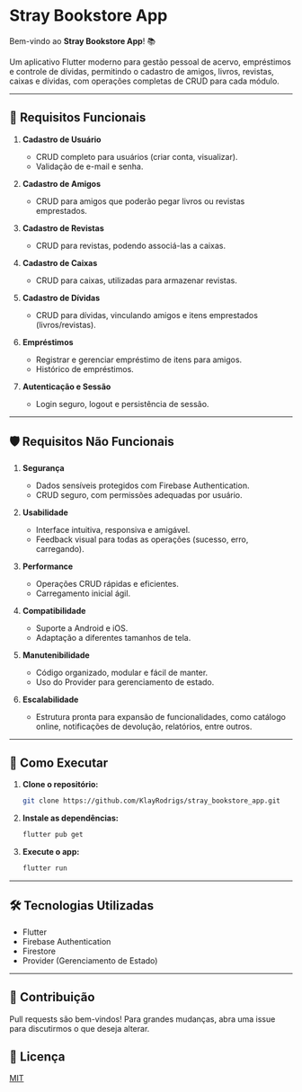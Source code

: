 # Stray Bookstore App

Bem-vindo ao **Stray Bookstore App**! 📚

Um aplicativo Flutter moderno para gestão pessoal de acervo, empréstimos e controle de dívidas, permitindo o cadastro de amigos, livros, revistas, caixas e dívidas, com operações completas de CRUD para cada módulo.

---

## 📝 Requisitos Funcionais

1. **Cadastro de Usuário**
   - CRUD completo para usuários (criar conta, visualizar).
   - Validação de e-mail e senha.

2. **Cadastro de Amigos**
   - CRUD para amigos que poderão pegar livros ou revistas emprestados.

3. **Cadastro de Revistas**
   - CRUD para revistas, podendo associá-las a caixas.

4. **Cadastro de Caixas**
   - CRUD para caixas, utilizadas para armazenar revistas.

5. **Cadastro de Dívidas**
   - CRUD para dívidas, vinculando amigos e itens emprestados (livros/revistas).

6. **Empréstimos**
   - Registrar e gerenciar empréstimo de itens para amigos.
   - Histórico de empréstimos.

7. **Autenticação e Sessão**
   - Login seguro, logout e persistência de sessão.

---

## 🛡️ Requisitos Não Funcionais

1. **Segurança**
   - Dados sensíveis protegidos com Firebase Authentication.
   - CRUD seguro, com permissões adequadas por usuário.

2. **Usabilidade**
   - Interface intuitiva, responsiva e amigável.
   - Feedback visual para todas as operações (sucesso, erro, carregando).

3. **Performance**
   - Operações CRUD rápidas e eficientes.
   - Carregamento inicial ágil.

4. **Compatibilidade**
   - Suporte a Android e iOS.
   - Adaptação a diferentes tamanhos de tela.

5. **Manutenibilidade**
   - Código organizado, modular e fácil de manter.
   - Uso do Provider para gerenciamento de estado.

6. **Escalabilidade**
   - Estrutura pronta para expansão de funcionalidades, como catálogo online, notificações de devolução, relatórios, entre outros.

---

## 🚀 Como Executar

1. **Clone o repositório:**
   ```bash
   git clone https://github.com/KlayRodrigs/stray_bookstore_app.git
   ```
2. **Instale as dependências:**
   ```bash
   flutter pub get
   ```
3. **Execute o app:**
   ```bash
   flutter run
   ```

---

## 🛠️ Tecnologias Utilizadas
- Flutter
- Firebase Authentication
- Firestore
- Provider (Gerenciamento de Estado)

---

## 🤝 Contribuição
Pull requests são bem-vindos! Para grandes mudanças, abra uma issue para discutirmos o que deseja alterar.

## 📄 Licença
[MIT](LICENSE)
